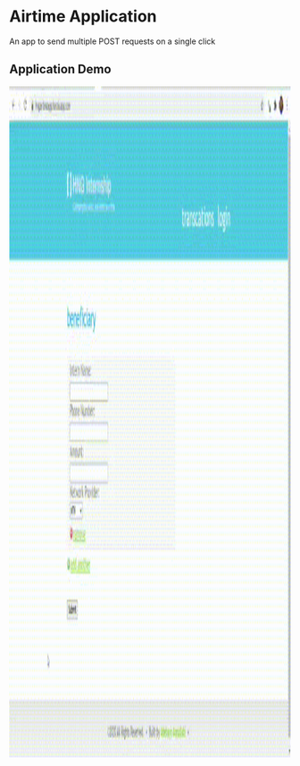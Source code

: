 # Airtime Application
An app to send multiple POST requests on a single click

## Application Demo

<p align="center">
 <img src="AirtimeApp.gif" width=1200px height=1200px/>
</p>
